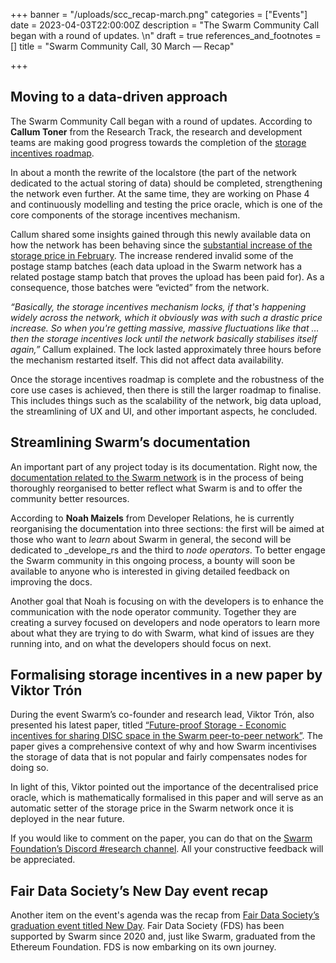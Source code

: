 +++
banner = "/uploads/scc_recap-march.png"
categories = ["Events"]
date = 2023-04-03T22:00:00Z
description = "The Swarm Community Call began with a round of updates. \n"
draft = true
references_and_footnotes = []
title = "Swarm Community Call, 30 March — Recap"

+++
## Moving to a data-driven approach

The Swarm Community Call began with a round of updates. According to **Callum Toner** from the Research Track, the research and development teams are making good progress towards the completion of the [storage incentives roadmap](https://blog.ethswarm.org/foundation/2022/towards-the-world-computer.-the-swarm-network-upgrade-has-started./).

In about a month the rewrite of the localstore (the part of the network dedicated to the actual storing of data) should be completed, strengthening the network even further. At the same time, they are working on Phase 4 and continuously modelling and testing the price oracle, which is one of the core components of the storage incentives mechanism.

Callum shared some insights gained through this newly available data on how the network has been behaving since the [substantial increase of the storage price in February](https://blog.ethswarm.org/foundation/2023/postage-stamp-price-increases-as-swarm-network-reaches-milestone-of-self-sustainability/). The increase rendered invalid some of the postage stamp batches (each data upload in the Swarm network has a related postage stamp batch that proves the upload has been paid for). As a consequence, those batches were “evicted” from the network.

_“Basically, the storage incentives mechanism locks, if that's happening widely across the network, which it obviously was with such a drastic price increase. So when you're getting massive, massive fluctuations like that … then the storage incentives lock until the network basically stabilises itself again,”_ Callum explained. The lock lasted approximately three hours before the mechanism restarted itself. This did not affect data availability.

Once the storage incentives roadmap is complete and the robustness of the core use cases is achieved, then there is still the larger roadmap to finalise. This includes things such as the scalability of the network, big data upload, the streamlining of UX and UI, and other important aspects, he concluded.

## Streamlining Swarm’s documentation

An important part of any project today is its documentation. Right now, the [documentation related to the Swarm network](https://docs.ethswarm.org/docs/) is in the process of being thoroughly reorganised to better reflect what Swarm is and to offer the community better resources.

According to **Noah Maizels** from Developer Relations, he is currently reorganising the documentation into three sections: the first will be aimed at those who want to _learn_ about Swarm in general, the second will be dedicated to _develope_rs and the third to _node operators_. To better engage the Swarm community in this ongoing process, a bounty will soon be available to anyone who is interested in giving detailed feedback on improving the docs.

Another goal that Noah is focusing on with the developers is to enhance the communication with the node operator community. Together they are creating a survey focused on developers and node operators to learn more about what they are trying to do with Swarm, what kind of issues are they running into, and on what the developers should focus on next.

## Formalising storage incentives in a new paper by Viktor Trón

During the event Swarm’s co-founder and research lead, Viktor Trón, also presented his latest paper, titled [“Future-proof Storage - Economic incentives for sharing DISC space in the Swarm peer-to-peer network”](https://www.overleaf.com/project/6173a105d96be57785c743e0). The paper gives a comprehensive context of why and how Swarm incentivises the storage of data that is not popular and fairly compensates nodes for doing so.

In light of this, Viktor pointed out the importance of the decentralised price oracle, which is mathematically formalised in this paper and will serve as an automatic setter of the storage price in the Swarm network once it is deployed in the near future.

If you would like to comment on the paper, you can do that on the [Swarm Foundation’s Discord #research channel](https://discord.com/channels/799027393297514537/1068161013934985287). All your constructive feedback will be appreciated.

## Fair Data Society’s New Day event recap

Another item on the event's agenda was the recap from [Fair Data Society’s graduation event titled New Day](https://m.youtube.com/watch?v=5oMKsbK_iak). Fair Data Society (FDS) has been supported by Swarm since 2020 and, just like Swarm, graduated from the Ethereum Foundation. FDS is now embarking on its own journey.